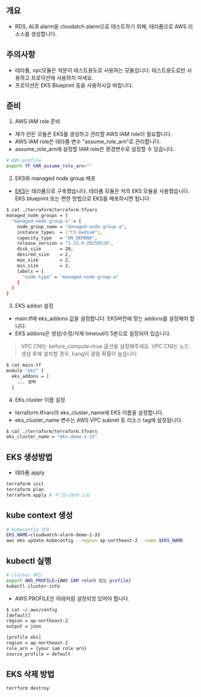 ## 개요

* RDS, ALB alarm을 cloudatch alarm으로 테스트하기 위해, 테라폼으로 AWS 리소스를 생성합니다.

## 주의사항

* 테라폼, vpc모듈은 악분이 테스트용도로 사용하는 모듈입니다. 테스트용도로만 사용하고 프로덕션에 사용하지 마세요.
* 프로덕션은 EKS Blueprint 등을 사용하시길 바랍니다.

## 준비

1. AWS IAM role 준비

* 제가 만든 모듈은 EKS를 생성하고 관리할 AWS IAM role이 필요합니다.
* AWS IAM role은 테라폼 변수 "assume_role_arn"로 관리합니다.
* assume_role_arn에 설정할 IAM role은 환경변수로 설정할 수 있습니다.

```bash
# AWS profile
export TF_VAR_assume_role_arn=""
```

2. EKS와 managed node group 배포

* [EKS](./terraform/)는 테라폼으로 구축했습니다. 테라폼 모듈은 저의 EKS 모듈을 사용했습니다. EKS blueprint 또는 편한 방법으로 EKS를 배포하시면 됩니다.

```sh
$ cat ./terraform/terraform.tfvars
managed_node_groups = {
  "managed-node-group-a" = {
    node_group_name = "managed-node-group-a",
    instance_types  = ["t3.medium"],
    capacity_type   = "ON_DEMAND",
    release_version = "1.33.0-20250519",
    disk_size       = 20,
    desired_size    = 2,
    max_size        = 2,
    min_size        = 2,
    labels = {
      "node-type" = "managed-node-group-a"
    }
  }
}
```

3. EKS addon 설정

* main.tf에 eks_addons 값을 설정합니다. EKS버전에 맞는 addons를 설정해야 합니다.
* EKS addons은 생성/수정/삭제 timeout이 5분으로 설정되어 있습니다.

> VPC CNI는 before_compute=true 옵션을 설정해주세요. VPC CNI는 노드 생성 후에 설치할 경우, hang이 걸릴 확률이 높습니다

```sh
$ cat main.tf
module "eks" {
  eks_addons = [
    ... 생략
  ]
```

4. EKs cluster 이름 설정

* terraform.tfvars의 eks_cluster_name에 EKS 이름을 설정합니다.
* eks_cluster_name 변수는 AWS VPC subnet 등 리소스 tag에 설정됩니다.

```sh
$ cat ./terraform/terraform.tfvars
eks_cluster_name = "eks-demo-1-33"
```

## EKS 생성방법

* 테라폼 apply

```sh
terraform init
terraform plan
terraform apply # 약 15~20분 소요
```

## kube context 생성

```sh
# kubeconfig 생성
EKS_NAME=cloudwatch-alarm-demo-1-33
aws eks update-kubeconfig --region ap-northeast-2 --name $EKS_NAME
```

## kubectl 실행

```sh
# cluster 확인
export AWS_PROFILE={AWS IAM role이 있는 profile}
kubectl cluster-info
```

* AWS PROFILE은 아래처럼 설정되엉 있어야 합니다.

```sh
$ cat ~/.aws/config
[default]
region = ap-northeast-2
output = json

[profile eks]
region = ap-northeast-2
role_arn = {your iam role arn}
source_profile = default
```

## EKS 삭제 방법

```bash
terrform destroy
```
